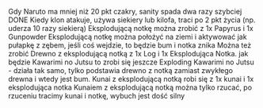 Gdy Naruto ma mniej niż 20 pkt czakry, sanity spada dwa razy szybciej DONE
Kiedy klon atakuje, używa siekiery lub kilofa, traci po 2 pkt życia (np. uderza 10 razy siekierą)
Eksplodującą notkę można zrobić z 1x Papyrus i 1x Gunpowder
Eksplodującą notkę można położyć na ziemi i aktywować jak pułapkę z zębem, jeśli coś wejdzie, to będzie bum i notka znika
Można też zrobić Drewno z eksplodującą notką z 1x Log i 1x Eksplodująca Notka. jak będzie Kawarimi no Jutsu to zrobi się jeszcze Exploding Kawarimi no Jutsu - działa tak samo, tylko podstawia drewno z notką zamiast zwykłego drewna i wtedy jest bum.
Kunai z eksplodującą notką robi się z 1x kunai i 1x eksplodująca notka
Kunaiem z eksplodującą notką można tylko rzucać, po rzuceniu tracimy kunai i notkę, wybuch jest dość silny